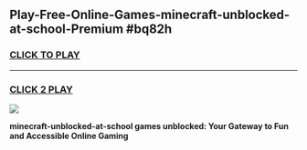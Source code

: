 
## Play-Free-Online-Games-minecraft-unblocked-at-school-Premium #bq82h
<h3>
<a href="https://premium.freeplayer.one?title=minecraft-unblocked-at-school&ref=8M">CLICK TO PLAY</a></h3>
<hr>

<h3>
<a href="https://premium.freeplayer.one?title=minecraft-unblocked-at-school&ref=8M">CLICK 2 PLAY</a>
  
</h3>

<a href="https://premium.freeplayer.one?title=minecraft-unblocked-at-school&ref=8M"><img src="https://clearcache.store/games.png"></a>


**minecraft-unblocked-at-school games unblocked: Your Gateway to Fun and Accessible Online Gaming**
